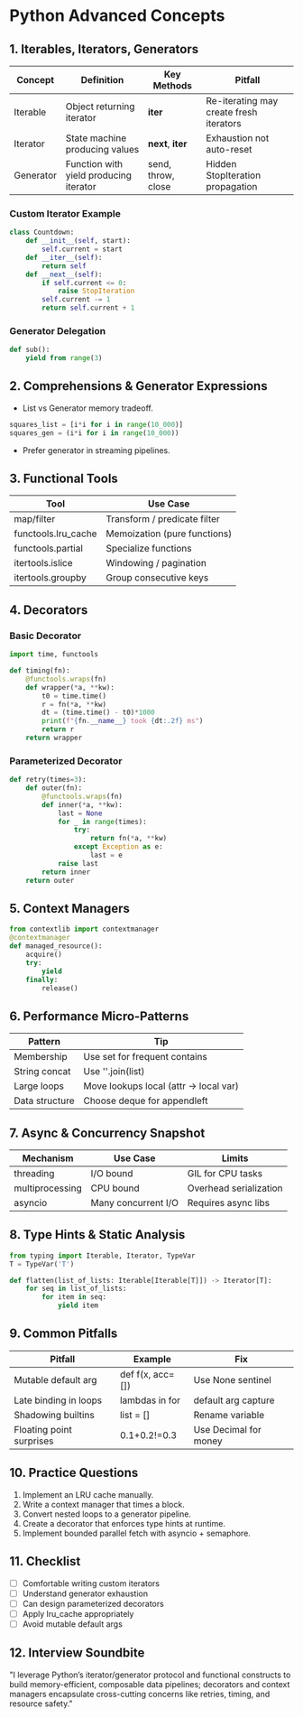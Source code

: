 # Python Advanced Concepts

## 1. Iterables, Iterators, Generators
| Concept | Definition | Key Methods | Pitfall |
|---------|------------|-------------|---------|
| Iterable | Object returning iterator | __iter__ | Re-iterating may create fresh iterators |
| Iterator | State machine producing values | __next__, __iter__ | Exhaustion not auto-reset |
| Generator | Function with yield producing iterator | send, throw, close | Hidden StopIteration propagation |

### Custom Iterator Example
```python
class Countdown:
    def __init__(self, start):
        self.current = start
    def __iter__(self):
        return self
    def __next__(self):
        if self.current <= 0:
            raise StopIteration
        self.current -= 1
        return self.current + 1
```

### Generator Delegation
```python
def sub():
    yield from range(3)
```

## 2. Comprehensions & Generator Expressions
- List vs Generator memory tradeoff.
```python
squares_list = [i*i for i in range(10_000)]
squares_gen = (i*i for i in range(10_000))
```
- Prefer generator in streaming pipelines.

## 3. Functional Tools
| Tool | Use Case |
|------|----------|
| map/filter | Transform / predicate filter |
| functools.lru_cache | Memoization (pure functions) |
| functools.partial | Specialize functions |
| itertools.islice | Windowing / pagination |
| itertools.groupby | Group consecutive keys |

## 4. Decorators
### Basic Decorator
```python
import time, functools

def timing(fn):
    @functools.wraps(fn)
    def wrapper(*a, **kw):
        t0 = time.time()
        r = fn(*a, **kw)
        dt = (time.time() - t0)*1000
        print(f"{fn.__name__} took {dt:.2f} ms")
        return r
    return wrapper
```

### Parameterized Decorator
```python
def retry(times=3):
    def outer(fn):
        @functools.wraps(fn)
        def inner(*a, **kw):
            last = None
            for _ in range(times):
                try:
                    return fn(*a, **kw)
                except Exception as e:
                    last = e
            raise last
        return inner
    return outer
```

## 5. Context Managers
```python
from contextlib import contextmanager
@contextmanager
def managed_resource():
    acquire()
    try:
        yield
    finally:
        release()
```

## 6. Performance Micro-Patterns
| Pattern | Tip |
|---------|-----|
| Membership | Use set for frequent contains |
| String concat | Use ''.join(list) |
| Large loops | Move lookups local (attr → local var) |
| Data structure | Choose deque for appendleft |

## 7. Async & Concurrency Snapshot
| Mechanism | Use Case | Limits |
|----------|----------|-------|
| threading | I/O bound | GIL for CPU tasks |
| multiprocessing | CPU bound | Overhead serialization |
| asyncio | Many concurrent I/O | Requires async libs |

## 8. Type Hints & Static Analysis
```python
from typing import Iterable, Iterator, TypeVar
T = TypeVar('T')

def flatten(list_of_lists: Iterable[Iterable[T]]) -> Iterator[T]:
    for seq in list_of_lists:
        for item in seq:
            yield item
```

## 9. Common Pitfalls
| Pitfall | Example | Fix |
|---------|---------|-----|
| Mutable default arg | def f(x, acc=[]) | Use None sentinel |
| Late binding in loops | lambdas in for | default arg capture |
| Shadowing builtins | list = [] | Rename variable |
| Floating point surprises | 0.1+0.2!=0.3 | Use Decimal for money |

## 10. Practice Questions
1. Implement an LRU cache manually.
2. Write a context manager that times a block.
3. Convert nested loops to a generator pipeline.
4. Create a decorator that enforces type hints at runtime.
5. Implement bounded parallel fetch with asyncio + semaphore.

## 11. Checklist
- [ ] Comfortable writing custom iterators
- [ ] Understand generator exhaustion
- [ ] Can design parameterized decorators
- [ ] Apply lru_cache appropriately
- [ ] Avoid mutable default args

## 12. Interview Soundbite
"I leverage Python’s iterator/generator protocol and functional constructs to build memory-efficient, composable data pipelines; decorators and context managers encapsulate cross-cutting concerns like retries, timing, and resource safety."